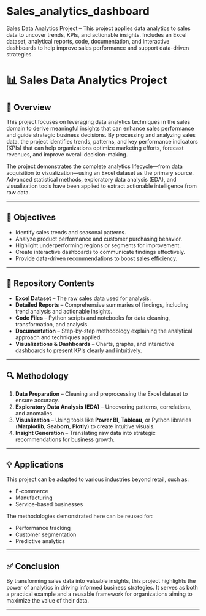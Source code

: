 # Sales_analytics_dashboard
Sales Data Analytics Project – This project applies data analytics to sales data to uncover trends, KPIs, and actionable insights. Includes an Excel dataset, analytical reports, code, documentation, and interactive dashboards to help improve sales performance and support data-driven strategies.
# 📊 Sales Data Analytics Project

## 📌 Overview
This project focuses on leveraging data analytics techniques in the sales domain to derive meaningful insights that can enhance sales performance and guide strategic business decisions. By processing and analyzing sales data, the project identifies trends, patterns, and key performance indicators (KPIs) that can help organizations optimize marketing efforts, forecast revenues, and improve overall decision-making.

The project demonstrates the complete analytics lifecycle—from data acquisition to visualization—using an Excel dataset as the primary source. Advanced statistical methods, exploratory data analysis (EDA), and visualization tools have been applied to extract actionable intelligence from raw data.

---

## 🎯 Objectives
- Identify sales trends and seasonal patterns.
- Analyze product performance and customer purchasing behavior.
- Highlight underperforming regions or segments for improvement.
- Create interactive dashboards to communicate findings effectively.
- Provide data-driven recommendations to boost sales efficiency.

---

## 📂 Repository Contents
- **Excel Dataset** – The raw sales data used for analysis.
- **Detailed Reports** – Comprehensive summaries of findings, including trend analysis and actionable insights.
- **Code Files** – Python scripts and notebooks for data cleaning, transformation, and analysis.
- **Documentation** – Step-by-step methodology explaining the analytical approach and techniques applied.
- **Visualizations & Dashboards** – Charts, graphs, and interactive dashboards to present KPIs clearly and intuitively.

---

## 🔍 Methodology
1. **Data Preparation** – Cleaning and preprocessing the Excel dataset to ensure accuracy.  
2. **Exploratory Data Analysis (EDA)** – Uncovering patterns, correlations, and anomalies.  
3. **Visualization** – Using tools like **Power BI**, **Tableau**, or Python libraries (**Matplotlib**, **Seaborn**, **Plotly**) to create intuitive visuals.  
4. **Insight Generation** – Translating raw data into strategic recommendations for business growth.  

---

## 💡 Applications
This project can be adapted to various industries beyond retail, such as:
- E-commerce
- Manufacturing
- Service-based businesses

The methodologies demonstrated here can be reused for:
- Performance tracking
- Customer segmentation
- Predictive analytics

---

## ✅ Conclusion
By transforming sales data into valuable insights, this project highlights the power of analytics in driving informed business strategies. It serves as both a practical example and a reusable framework for organizations aiming to maximize the value of their data.

---
